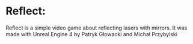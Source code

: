 # Reflect:

  Reflect is a simple video game about reflecting lasers with mirrors. It was made with Unreal Engine 4 by Patryk Głowacki and Michał Przybylski
